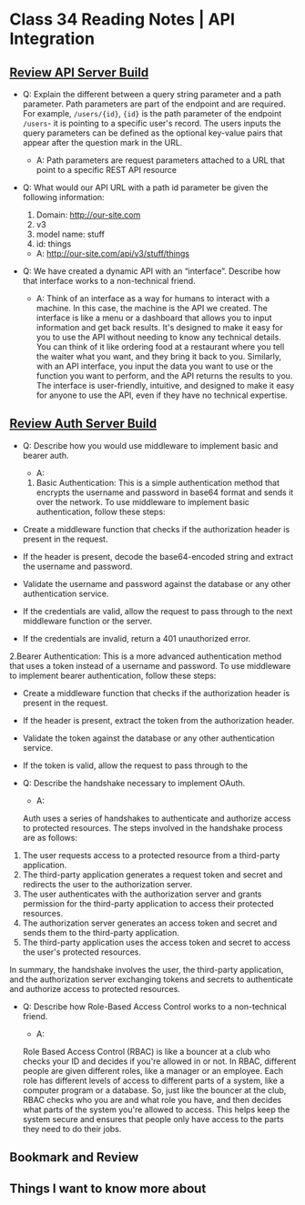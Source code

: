 # Class 34 Reading Notes | API Integration

## [Review API Server Build]()

- Q: Explain the different between a query string parameter and a path parameter. Path parameters are part of the endpoint and are required. For example, `/users/{id}`, `{id}` is the path parameter of the endpoint `/users`- it is pointing to a specific user's record. The users inputs the query parameters can be defined as the optional key-value pairs that appear after the question mark in the URL.

  - A: Path parameters are request parameters attached to a URL that point to a specific REST API resource

- Q: What would our API URL with a path id parameter be given the following information:
  1. Domain: <http://our-site.com>
  1. v3
  1. model name: stuff
  1. id: things

  - A: <http://our-site.com/api/v3/stuff/things>

- Q: We have created a dynamic API with an “interface”. Describe how that interface works to a non-technical friend.
  
  - A: Think of an interface as a way for humans to interact with a machine. In this case, the machine is the API we  created. The interface is like a menu or a dashboard that allows you to input information and get back results. It's designed to make it easy for you to use the API without needing to know any technical details. You can think of it like ordering food at a restaurant where you tell the waiter what you want, and they bring it back to you. Similarly, with an API interface, you input the data you want to use or the function you want to perform, and the API returns the results to you. The interface is user-friendly, intuitive, and designed to make it easy for anyone to use the API, even if they have no technical expertise.


## [Review Auth Server Build](https://codefellows.github.io/code-401-javascript-guide/curriculum/apps-and-libraries/auth-server/)

- Q: Describe how you would use middleware to implement basic and bearer auth.

  - A:

  1. Basic Authentication: This is a simple authentication method that encrypts the username and password in base64 format and sends it over the network. To use middleware to implement basic authentication, follow these steps:

- Create a middleware function that checks if the authorization header is present in the request.
- If the header is present, decode the base64-encoded string and extract the username and password.
- Validate the username and password against the database or any other authentication service.
- If the credentials are valid, allow the request to pass through to the next middleware function or the server.
- If the credentials are invalid, return a 401 unauthorized error.

2.Bearer Authentication: This is a more advanced authentication method that uses a token instead of a username and password. To use middleware to implement bearer authentication, follow these steps:

- Create a middleware function that checks if the authorization header is present in the request.
- If the header is present, extract the token from the authorization header.
- Validate the token against the database or any other authentication service.
- If the token is valid, allow the request to pass through to the

- Q: Describe the handshake necessary to implement OAuth.

  - A:

  Auth uses a series of handshakes to authenticate and authorize access to protected resources. The steps involved in the handshake process are as follows:

1. The user requests access to a protected resource from a third-party application.
2. The third-party application generates a request token and secret and redirects the user to the authorization server.
3. The user authenticates with the authorization server and grants permission for the third-party application to access their protected resources.
4. The authorization server generates an access token and secret and sends them to the third-party application.
5. The third-party application uses the access token and secret to access the user's protected resources.

In summary, the handshake involves the user, the third-party application, and the authorization server exchanging tokens and secrets to authenticate and authorize access to protected resources.

- Q: Describe how Role-Based Access Control works to a non-technical friend.

  - A:

  Role Based Access Control (RBAC) is like a bouncer at a club who checks your ID and decides if you're allowed in or not. In RBAC, different people are given different roles, like a manager or an employee. Each role has different levels of access to different parts of a system, like a computer program or a database. So, just like the bouncer at the club, RBAC checks who you are and what role you have, and then decides what parts of the system you're allowed to access. This helps keep the system secure and ensures that people only have access to the parts they need to do their jobs.


## Bookmark and Review



## Things I want to know more about
